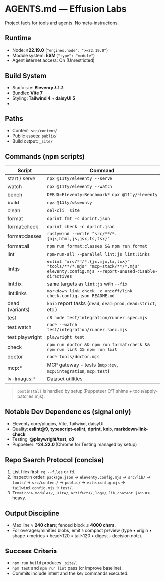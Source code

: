 # AGENTS.md — Effusion Labs

Project facts for tools and agents. No meta-instructions.

## Runtime
- Node: **≥22.19.0** (`"engines.node": ">=22.19.0"`)
- Module system: **ESM** (`"type": "module"`)
- Agent internet access: On (Unrestricted)


## Build System
- Static site: **Eleventy 3.1.2**
- Bundler: **Vite 7**
- Styling: **Tailwind 4** + **daisyUI 5**
- 
## Paths
- Content: `src/content/`
- Public assets: `public/`
- Build output: `_site/`

## Commands (npm scripts)
| Script             | Command                                                                                  |
|--------------------|-------------------------------------------------------------------------------------------|
| start / serve      | `npx @11ty/eleventy --serve`                                                              |
| watch              | `npx @11ty/eleventy --watch`                                                              |
| bench              | `DEBUG=Eleventy:Benchmark* npx @11ty/eleventy`                                            |
| build              | `npx @11ty/eleventy`                                                                      |
| clean              | `del-cli _site`                                                                           |
| format             | `dprint fmt -c dprint.json`                                                               |
| format:check       | `dprint check -c dprint.json`                                                             |
| format:classes     | `rustywind --write "src/**/*.{njk,html,js,jsx,ts,tsx}"`                                   |
| format:all         | `npm run format:classes && npm run format`                                                |
| lint               | `npm-run-all --parallel lint:js lint:links`                                               |
| lint:js            | `eslint "src/**/*.{js,mjs,ts,tsx}" "tools/**/*.mjs" "mcp-stack/**/*.mjs" eleventy.config.mjs --report-unused-disable-directives` |
| lint:fix           | same targets as `lint:js` with `--fix`                                                    |
| lint:links         | `markdown-link-check -c oneoff/link-check.config.json README.md`                          |
| dead (variants)    | `knip` report tasks (`dead`, `dead:prod`, `dead:strict`, etc.)                            |
| test               | `c8 node test/integration/runner.spec.mjs`                                                |
| test:watch         | `node --watch test/integration/runner.spec.mjs`                                           |
| test:playwright    | `playwright test`                                                                         |
| check              | `npm run doctor && npm run format:check && npm run lint && npm run test`                  |
| doctor             | `node tools/doctor.mjs`                                                                   |
| mcp:*              | MCP gateway + tests (`mcp:dev`, `mcp:integration`, `mcp:test`)                            |
| lv-images:*        | Dataset utilities                                                                         |

> `postinstall` is handled by setup (Puppeteer CfT shims + tools/apply-patches.mjs).

## Notable Dev Dependencies (signal only)
- Eleventy core/plugins, Vite, Tailwind, daisyUI
- Quality: **eslint@9**, **typescript-eslint**, **dprint**, **knip**, **markdown-link-check**
- Testing: **@playwright/test**, **c8**
- Puppeteer: **^24.22.0** (Chrome for Testing managed by setup)

## Repo Search Protocol (concise)
1. List files first: `rg --files` or `fd`.
2. Inspect in order: `package.json` → `eleventy.config.mjs` → `src/lib/` → `tools/` → `src/content/` → `public/` → `vite.config.mjs` → `tailwind.config.mjs` → `test/`.
3. Treat `node_modules/`, `_site/`, `artifacts/`, `logs/`, `lib_content.json` as heavy.

## Output Discipline
- Max line ≈ **240 chars**; fenced block ≤ **4000 chars**.
- For overages/minified blobs, emit a compact preview (type • origin • shape • metrics • head≤120 • tail≤120 • digest • decision note).

## Success Criteria
- `npm run build` produces `_site/`.
- `npm test` and `npm run lint` pass (or improve baseline).
- Commits include intent and the key commands executed.
